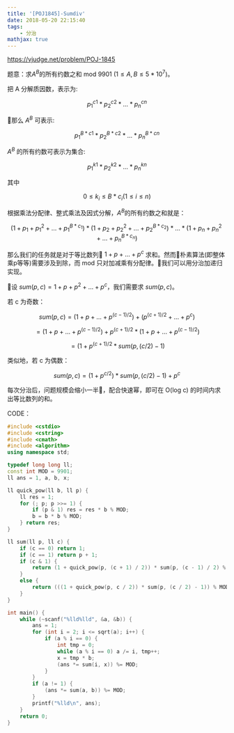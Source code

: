 ```yaml
---
title: '[POJ1845]-Sumdiv'
date: 2018-05-20 22:15:40
tags: 
    - 分治
mathjax: true
---
```


https://vjudge.net/problem/POJ-1845

题意：求$A^B$的所有约数之和 mod 9901 ($1 \leq A, B \leq 5 * 10^7$)。

把 A 分解质因数，表示为:

$$p_1^{c1} * p_2^{c2} * ... * p_n^{cn}$$

那么 $A^B$ 可表示:

$$p_1^{B * c1} * p_2^{B * c2} * ... * p_n^{B * cn}$$

$A^B$ 的所有约数可表示为集合:

$$p_1^{k1} * p_2^{k2} * ... * p_n^{kn}$$

其中

$$0 \leq k_i \leq B * c_i (1 \leq i \leq n)$$

根据乘法分配律、整式乘法及因式分解，$A^B$的所有约数之和就是：

$$(1 + p_1 + p_1^2 + ... + p_1^{B * c_1}) * (1 + p_2 + p_2^2 + ... + p_2^{B * c_2}) * ... * (1 + p_n + p_n^2 + ... + p_n^{B * c_n})$$

那么我们的任务就是对于等比数列 $1 + p + ... + p^c$ 求和。然而朴素算法(即整体乘p等等)需要涉及到除，而 mod 只对加减乘有分配律。我们可以用分治加递归实现。

设 $sum(p,c) = 1 + p + p^2 + ... + p^c$，我们需要求 $sum(p,c)$。

若 c 为奇数：

$$sum(p,c) = (1 + p + ... + p^{(c - 1) / 2}) + (p^{(c + 1)/2} + ... + p^c)$$

$$=(1 + p + ... + p^{(c - 1) / 2}) + p^{(c + 1) / 2} * (1 + p + ... + p^{(c - 1) / 2})$$

$$=(1 + p^{(c + 1) / 2} * sum(p, (c / 2) - 1)$$

类似地，若 c 为偶数：

$$sum(p,c) = (1 + p^{c / 2}) * sum(p,(c / 2)-1) + p^c$$

每次分治后，问题规模会缩小一半，配合快速幂，即可在 O(log c) 的时间内求出等比数列的和。

CODE：
``` c++
#include <cstdio>
#include <cstring>
#include <cmath>
#include <algorithm>
using namespace std;

typedef long long ll;
const int MOD = 9901;
ll ans = 1, a, b, x;

ll quick_pow(ll b, ll p) {
    ll res = 1;
    for (; p; p >>= 1) {
        if (p & 1) res = res * b % MOD;
        b = b * b % MOD;
    } return res;
}

ll sum(ll p, ll c) {
    if (c == 0) return 1;
    if (c == 1) return p + 1;
    if (c & 1) {
        return (1 + quick_pow(p, (c + 1) / 2)) * sum(p, (c - 1) / 2) % MOD;
    }
    else {
        return (((1 + quick_pow(p, c / 2)) * sum(p, (c / 2) - 1)) % MOD + quick_pow(p, c)) % MOD;
    }
}

int main() {
    while (~scanf("%lld%lld", &a, &b)) {
        ans = 1;
        for (int i = 2; i <= sqrt(a); i++) {
            if (a % i == 0) {
                int tmp = 0;
                while (a % i == 0) a /= i, tmp++;
                x = tmp * b;
                (ans *= sum(i, x)) %= MOD;
            }
        }
        if (a != 1) {
            (ans *= sum(a, b)) %= MOD;
        }
        printf("%lld\n", ans);
    }
    return 0;
}
```